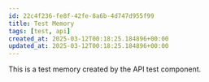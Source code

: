 ```yaml
---
id: 22c4f236-fe8f-42fe-8a6b-4d747d955f99
title: Test Memory
tags: [test, api]
created_at: 2025-03-12T00:18:25.184896+00:00
updated_at: 2025-03-12T00:18:25.184896+00:00
---
```


This is a test memory created by the API test component.